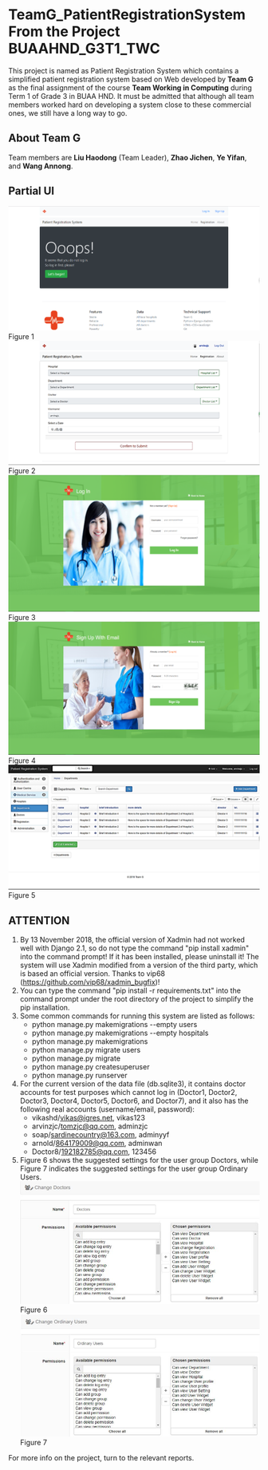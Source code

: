 # TeamG_PatientRegistrationSystem From the Project BUAAHND_G3T1_TWC

This project is named as Patient Registration System which contains a simplified patient registration system based on Web developed by **Team G** as the final assignment of the course **Team Working in Computing**  during Term 1 of Grade 3 in BUAA HND. It must be admitted that although all team members worked hard on developing a system close to these commercial ones, we still have a long way to go.

## About Team G

Team members are **Liu Haodong** (Team Leader), **Zhao Jichen**, **Ye Yifan**, and **Wang Annong**.

## Partial UI

![UI1.png](UI1.png)Figure 1
![UI2.png](UI2.png)Figure 2
![UI3.png](UI3.png)Figure 3
![UI4.png](UI4.png)Figure 4
![UI5.png](UI5.png)Figure 5

## ATTENTION

1. By 13 November 2018, the official version of Xadmin had not worked well with Django 2.1, so do not type the command "pip install xadmin" into the command prompt! If it has been installed, please uninstall it! The system will use Xadmin modified from a version of the third party, which is based an official version. Thanks to vip68 (<https://github.com/vip68/xadmin_bugfix>)!
2. You can type the command "pip install -r requirements.txt" into the command prompt under the root directory of the project to simplify the pip installation.
3. Some common commands for running this system are listed as follows:
   * python manage.py makemigrations --empty users
   * python manage.py makemigrations --empty hospitals
   * python manage.py makemigrations
   * python manage.py migrate users
   * python manage.py migrate
   * python manage.py createsuperuser
   * python manage.py runserver
4. For the current version of the data file (db.sqlite3), it contains doctor accounts for test purposes which cannot log in (Doctor1, Doctor2, Doctor3, Doctor4, Doctor5, Doctor6, and Doctor7), and it also has the following real accounts (username/email, password):
   * vikashd/vikas@igres.net, vikas123
   * arvinzjc/tomzjc@qq.com, adminzjc
   * soap/sardinecountry@163.com, adminyyf
   * arnold/864179009@qq.com, adminwan
   * Doctor8/192182785@qq.com, 123456
5. Figure 6 shows the suggested settings for the user group Doctors, while Figure 7 indicates the suggested settings for the user group Ordinary Users.
![doctors.JPG](doctors.JPG "Suggested settings for the user group Doctors.")Figure 6
![ordinary_users.JPG](ordinary_users.JPG "Suggested settings for the user group Ordinary Users.")Figure 7

For more info on the project, turn to the relevant reports.